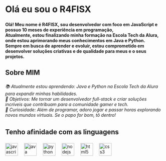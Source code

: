 <h1 align="left">Olá eu sou o R4FISX</h1>

###

<h4 align="left">Olá! Meu nome é R4FISX, sou desenvolvedor com foco em JavaScript e possuo 10 meses de experiência em programação,<br>Atualmente, estou finalizando minha formação na Escola Tech da Alura, onde estou aprimorando meus conhecimentos em Java e Python.  <br>Sempre em busca de aprender e evoluir, estou comprometido em desenvolver soluções criativas e de qualidade para meus e o seus projetos.</h4>

###

<h2 align="left">Sobre MIM</h2>

###

<h6 align="left">📚 Atualmente estou aprendendo: Java e Python na Escola Tech da Alura para expandir minhas habilidades.<br>🎯 Objetivos: Me tornar um desenvolvedor full-stack e criar soluções incríveis que contribuam para a comunidade gamer e tech.<br>🎲 Curiosidade: Além de programar, adoro jogar e passar horas explorando novos mundos virtuais. Se o papo for bom, tô dentro!</h6>

###

<h2 align="left">Tenho afinidade com as linguagens</h2>

###

<div align="left">
  <img src="https://cdn.jsdelivr.net/gh/devicons/devicon/icons/javascript/javascript-original.svg" height="40" alt="javascript logo"  />
  <img width="12" />
  <img src="https://cdn.jsdelivr.net/gh/devicons/devicon/icons/java/java-original.svg" height="40" alt="java logo"  />
  <img width="12" />
  <img src="https://cdn.jsdelivr.net/gh/devicons/devicon/icons/python/python-original.svg" height="40" alt="python logo"  />
  <img width="12" />
  <img src="https://cdn.jsdelivr.net/gh/devicons/devicon/icons/nodejs/nodejs-original.svg" height="40" alt="nodejs logo"  />
  <img width="12" />
  <img src="https://cdn.jsdelivr.net/gh/devicons/devicon/icons/html5/html5-original.svg" height="40" alt="html5 logo"  />
  <img width="12" />
  <img src="https://cdn.jsdelivr.net/gh/devicons/devicon/icons/css3/css3-original.svg" height="40" alt="css3 logo"  />
</div>

###
